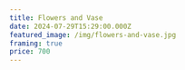 ```yaml
---
title: Flowers and Vase
date: 2024-07-29T15:29:00.000Z
featured_image: /img/flowers-and-vase.jpg
framing: true
price: 700
---
```

